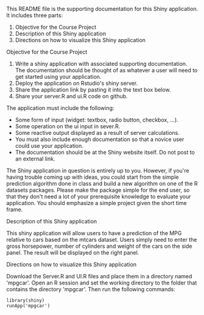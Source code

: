 This README file is the supporting documentation for this Shiny application. It includes three parts:

1. Objective for the Course Project
2. Description of this Shiny application
3. Directions on how to visualize this Shiny application

Objective for the Course Project

1. Write a shiny application with associated supporting documentation. The documentation should be thought of as whatever a user         will need to get started using your application.
2. Deploy the application on Rstudio's shiny server.
3. Share the application link by pasting it into the text box below.
4. Share your server.R and ui.R code on github.

The application must include the following:

- Some form of input (widget: textbox, radio button, checkbox, ...).
- Some operation on the ui input in sever.R.
- Some reactive output displayed as a result of server calculations.
- You must also include enough documentation so that a novice user could use your application.
- The documentation should be at the Shiny website itself. Do not post to an external link.

The Shiny application in question is entirely up to you. However, if you're having trouble coming up with ideas, you could start from the simple prediction algorithm done in class and build a new algorithm on one of the R datasets packages. Please make the package simple for the end user, so that they don't need a lot of your prerequisite knowledge to evaluate your application. You should emphasize a simple project given the short time frame. 

Description of this Shiny application

This shiny application will allow users to have a prediction of the MPG relative to cars based on the mtcars dataset. Users simply need to enter the gross horsepower, number of cylinders and weight of the cars on the side panel. The result will be displayed on the right panel.

Directions on how to visualize this Shiny application

Download the Server.R and UI.R files and place them in a directory named 'mpgcar'. Open an R session and set the working directory to the folder that contains the directory 'mpgcar'. Then run the following commands:

````r{}
library(shiny)
runApp('mpgcar')
````
